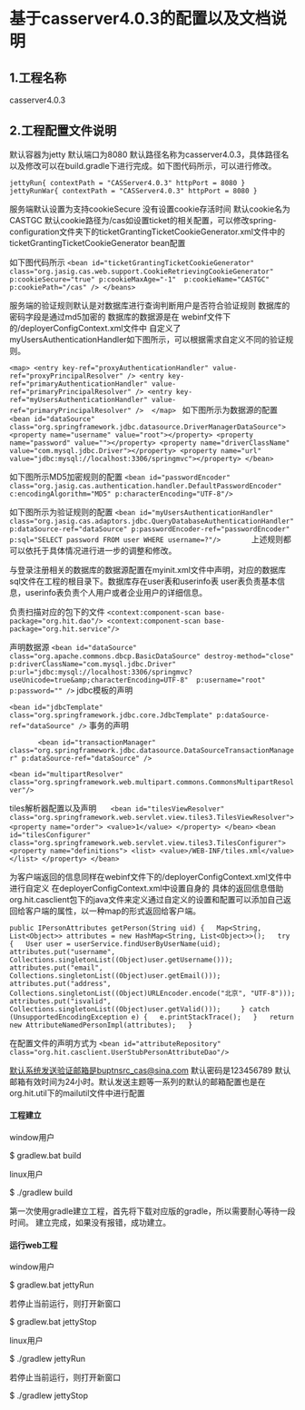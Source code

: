 # 基于casserver4.0.3的配置以及文档说明


## **1.工程名称**

casserver4.0.3

## **2.工程配置文件说明** 
默认容器为jetty 默认端口为8080 默认路径名称为casserver4.0.3，具体路径名以及修改可以在build.gradle下进行完成。如下图代码所示，可以进行修改。

 `jettyRun{
  contextPath = "CASServer4.0.3"
  httpPort = 8080
 }
`
`
 jettyRunWar{
 contextPath = "CASServer4.0.3"
 httpPort = 8080
 }
`

服务端默认设置为支持cookieSecure 没有设置cookie存活时间 默认cookie名为CASTGC 默认cookie路径为/cas如设置ticket的相关配置，可以修改spring-configuration文件夹下的ticketGrantingTicketCookieGenerator.xml文件中的ticketGrantingTicketCookieGenerator bean配置

如下图代码所示
`<bean id="ticketGrantingTicketCookieGenerator" class="org.jasig.cas.web.support.CookieRetrievingCookieGenerator"
 p:cookieSecure="true"
 p:cookieMaxAge="-1" 
 p:cookieName="CASTGC"
 p:cookiePath="/cas" />
</beans>
`

服务端的验证规则默认是对数据库进行查询判断用户是否符合验证规则  数据库的密码字段是通过md5加密的 数据库的数据源是在
webinf文件下的/deployerConfigContext.xml文件中 自定义了myUsersAuthenticationHandler如下图所示，可以根据需求自定义不同的验证规则。

`<map>
 <entry key-ref="proxyAuthenticationHandler" value-ref="proxyPrincipalResolver" />
 <entry key-ref="primaryAuthenticationHandler" value-ref="primaryPrincipalResolver" />
 <entry key-ref="myUsersAuthenticationHandler" value-ref="primaryPrincipalResolver" /> 
</map>
`
如下图所示为数据源的配置
`
<bean id="dataSource" class="org.springframework.jdbc.datasource.DriverManagerDataSource">
<property name="username" value="root"></property>
<property name="password" value=""></property>
<property name="driverClassName" value="com.mysql.jdbc.Driver"></property>
<property name="url" value="jdbc:mysql://localhost:3306/springmvc"></property>
</bean>
`  

如下图所示MD5加密规则的配置
`<bean id="passwordEncoder" class="org.jasig.cas.authentication.handler.DefaultPasswordEncoder"  c:encodingAlgorithm="MD5" p:characterEncoding="UTF-8"/>  
`

如下图所示为验证规则的配置
`
<bean id="myUsersAuthenticationHandler" class="org.jasig.cas.adaptors.jdbc.QueryDatabaseAuthenticationHandler"  
p:dataSource-ref="dataSource" p:passwordEncoder-ref="passwordEncoder"  
p:sql="SELECT password FROM user WHERE username=?"/>       
`
上述规则都可以依托于具体情况进行进一步的调整和修改。




与登录注册相关的数据库的数据源配置在myinit.xml文件中声明，对应的数据库sql文件在工程的根目录下。数据库存在user表和userinfo表
user表负责基本信息，userinfo表负责个人用户或者企业用户的详细信息。

负责扫描对应的包下的文件
`
<context:component-scan base-package="org.hit.dao"/>
<context:component-scan base-package="org.hit.service"/>
`

声明数据源
`
<bean id="dataSource" class="org.apache.commons.dbcp.BasicDataSource"
destroy-method="close" 
p:driverClassName="com.mysql.jdbc.Driver"
p:url="jdbc:mysql://localhost:3306/springmvc?useUnicode=true&amp;characterEncoding=UTF-8" 
p:username="root"
p:password="" />
`
jdbc模板的声明

`
<bean id="jdbcTemplate" class="org.springframework.jdbc.core.JdbcTemplate"
p:dataSource-ref="dataSource" />
`
事务的声明

`		
<bean id="transactionManager"
class="org.springframework.jdbc.datasource.DataSourceTransactionManager"
p:dataSource-ref="dataSource" />
`

`
<bean id="multipartResolver" class="org.springframework.web.multipart.commons.CommonsMultipartResolver"/> 
`


tiles解析器配置以及声明
`	
<bean id="tilesViewResolver" class="org.springframework.web.servlet.view.tiles3.TilesViewResolver">
<property name="order">
<value>1</value>
</property>
</bean>
`
`
<bean id="tilesConfigurer" class="org.springframework.web.servlet.view.tiles3.TilesConfigurer">
<property name="definitions">
<list>
<value>/WEB-INF/tiles.xml</value>
</list>
</property>
</bean>
`

为客户端返回的信息同样在webinf文件下的/deployerConfigContext.xml文件中进行自定义 在deployerConfigContext.xml中设置自身的<bean id="attributeRepository"/> 具体的返回信息借助 org.hit.casclient包下的java文件来定义通过自定义的设置和配置可以添加自己返回给客户端的属性，以一种map的形式返回给客户端。

`
public IPersonAttributes getPerson(String uid) {  
Map<String, List<Object>> attributes = new HashMap<String, List<Object>>();  
try {  
User user = userService.findUserByUserName(uid);  
attributes.put("username", Collections.singletonList((Object)user.getUsername()));  
attributes.put("email", Collections.singletonList((Object)user.getEmail()));  
attributes.put("address", Collections.singletonList((Object)URLEncoder.encode("北京", "UTF-8")));  
attributes.put("isvalid", Collections.singletonList((Object)user.getValid()));    
}
catch (UnsupportedEncodingException e) {  
e.printStackTrace();  
}  
return new AttributeNamedPersonImpl(attributes);  
}
`

在配置文件的声明方式为
`
<bean id="attributeRepository" class="org.hit.casclient.UserStubPersonAttributeDao"/>
`

默认系统发送验证邮箱是buptnsrc_cas@sina.com  默认密码是123456789 默认邮箱有效时间为24小时。默认发送主题等一系列的默认的邮箱配置也是在org.hit.util下的mailutil文件中进行配置


#### **工程建立**

window用户


 $ gradlew.bat build


 linux用户


$ ./gradlew build


第一次使用gradle建立工程，首先将下载对应版的gradle，所以需要耐心等待一段时间。
建立完成，如果没有报错，成功建立。

#### **运行web工程**

window用户


 $ gradlew.bat jettyRun


若停止当前运行，则打开新窗口


 $ gradlew.bat jettyStop



 linux用户


$ ./gradlew jettyRun


若停止当前运行，则打开新窗口


 $ ./gradlew jettyStop


